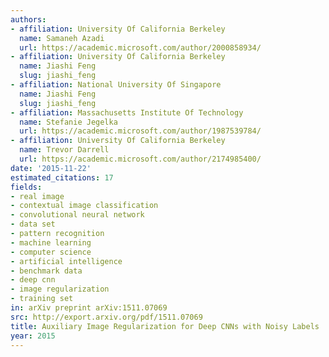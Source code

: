 ```yaml
---
authors:
- affiliation: University Of California Berkeley
  name: Samaneh Azadi
  url: https://academic.microsoft.com/author/2000858934/
- affiliation: University Of California Berkeley
  name: Jiashi Feng
  slug: jiashi_feng
- affiliation: National University Of Singapore
  name: Jiashi Feng
  slug: jiashi_feng
- affiliation: Massachusetts Institute Of Technology
  name: Stefanie Jegelka
  url: https://academic.microsoft.com/author/1987539784/
- affiliation: University Of California Berkeley
  name: Trevor Darrell
  url: https://academic.microsoft.com/author/2174985400/
date: '2015-11-22'
estimated_citations: 17
fields:
- real image
- contextual image classification
- convolutional neural network
- data set
- pattern recognition
- machine learning
- computer science
- artificial intelligence
- benchmark data
- deep cnn
- image regularization
- training set
in: arXiv preprint arXiv:1511.07069
src: http://export.arxiv.org/pdf/1511.07069
title: Auxiliary Image Regularization for Deep CNNs with Noisy Labels
year: 2015
---
```

